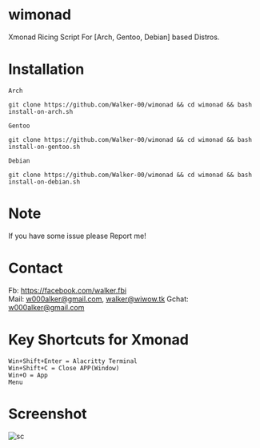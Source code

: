 # wimonad
Xmonad Ricing Script For [Arch, Gentoo, Debian] based Distros.

# Installation

<code>Arch</code>

```
git clone https://github.com/Walker-00/wimonad && cd wimonad && bash install-on-arch.sh
```

<code>Gentoo</code>

```
git clone https://github.com/Walker-00/wimonad && cd wimonad && bash install-on-gentoo.sh
```

<code>Debian</code>

```
git clone https://github.com/Walker-00/wimonad && cd wimonad && bash install-on-debian.sh
```

# Note
If you have some issue please Report me!

# Contact

Fb: https://facebook.com/walker.fbi
<br>
Mail: w000alker@gmail.com, walker@wiwow.tk
Gchat: w000alker@gmail.com

# Key Shortcuts for Xmonad

<code>Win+Shift+Enter = Alacritty Terminal</code><br>
<code>Win+Shift+C     = Close APP(Window)</code><br>
<code>Win+O           = App Menu</code><br>

# Screenshot

![sc](https://user-images.githubusercontent.com/85013114/194763354-157d489f-2c35-4511-87a5-cbc00c26884f.png)
